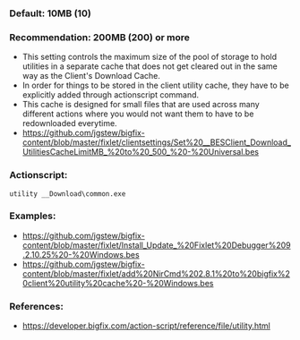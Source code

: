 
### Default: 10MB (10)

### Recommendation: 200MB (200) or more

- This setting controls the maximum size of the pool of storage to hold utilities in a separate cache that does not get cleared out in the same way as the Client's Download Cache.
- In order for things to be stored in the client utility cache, they have to be explicitly added through actionscript command.
- This cache is designed for small files that are used across many different actions where you would not want them to have to be redownloaded everytime.
- https://github.com/jgstew/bigfix-content/blob/master/fixlet/clientsettings/Set%20__BESClient_Download_UtilitiesCacheLimitMB_%20to%20_500_%20-%20Universal.bes

### Actionscript:

`utility __Download\common.exe`

### Examples:

- https://github.com/jgstew/bigfix-content/blob/master/fixlet/Install_Update_%20Fixlet%20Debugger%209.2.10.25%20-%20Windows.bes
- https://github.com/jgstew/bigfix-content/blob/master/fixlet/add%20NirCmd%202.8.1%20to%20bigfix%20client%20utility%20cache%20-%20Windows.bes

### References:

- https://developer.bigfix.com/action-script/reference/file/utility.html

